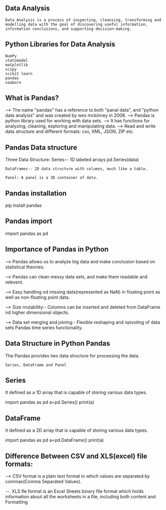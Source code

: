 Data Analysis
---------------
    Data Analysis is a process of inspecting, cleansing, transforming and modelling data with the goal of discovering useful information, information conclusions, and supporting decision-making.




Python Libraries for Data Analysis
-------------------------------------
    NumPy
    statsmodel
    matplotlib
    scipy
    scikit learn
    pandas
    seaborn



What is Pandas?
------------------
--> The name "pandas" has a reference to both "panal data", and "python data analysis" and was created by wes mckinney in 2008.
--> Pandas is python library used for working with data sets.
--> It has functions for analyzing, cleaning, exploring and manipulating data.
--> Read and write data structure and different formats: csv, XML, JSON, ZIP etc.



Pandas Data structure
-----------------------
Three Data Structure:
    Series-- 1D labeled arrays pd.Series(data)

    DataFrames-- 2D data structure with columns, much like a table.

    Panel: A panel is a 3D container of data.



Pandas installation
--------------------
pip install pandas


Pandas import
-----------------
import pandas as pd



Importance of Pandas in Python
--------------------------------
--> Pandas allows us to analyze big data and make conclusion based on statistical theories.

--> Pandas can clean messy data sets, and make them readable and relevent.

--> Easy handling od missing data(represented as NaN) in floating point as well as non-floating point data.

--> Size mutability:- Columns can be inserted and deleted from DataFrame nd higher dimensional objects.

--> Data set merging and joining:- Flexible reshaping and npivoting of data sets Pandas time series functionality.


    
Data Structure in Python Pandas
-----------------------------------
The Pandas provides two data structure for processing the data.

    Series, DataFrame and Panel



Series
---------
It defined as a 1D array that is capable of storing various data types.

import pandas as pd
a=pd.Series()
print(a)

DataFrame
---------
It defined as a 2D array that is capable of storing various data types.

import pandas as pd
a=pd.DataFrame()
print(a)



Difference Between CSV and XLS(excel) file formats:
-------------------------------------------------------

--> CSV format is a plain text format in which values are separated by commas(Comma Separated Values).

--. XLS fle format is an Excel Sheets binary file format which holds information about all the worksheets in a file, including both content and Formatting
